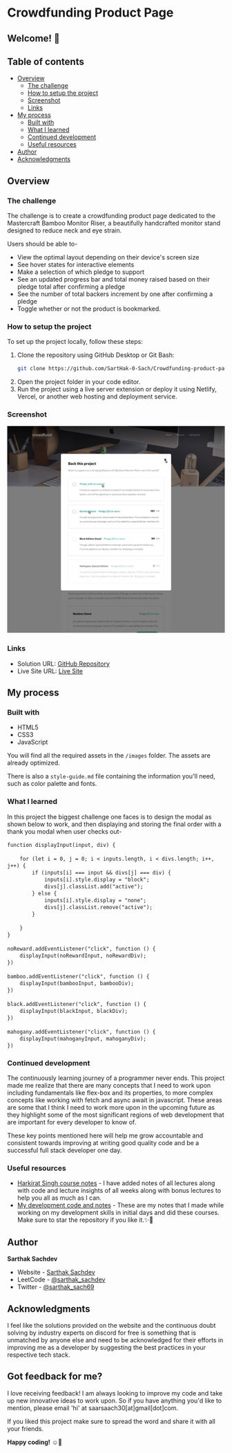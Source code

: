 # Crowdfunding Product Page

## Welcome! 👋

## Table of contents

- [Overview](#overview)
  - [The challenge](#the-challenge)
  - [How to setup the project](#how-to-setup-the-project)
  - [Screenshot](#screenshot)
  - [Links](#links)
- [My process](#my-process)
  - [Built with](#built-with)
  - [What I learned](#what-i-learned)
  - [Continued development](#continued-development)
  - [Useful resources](#useful-resources)
- [Author](#author)
- [Acknowledgments](#acknowledgments)

## Overview

### The challenge

The challenge is to create a crowdfunding product page dedicated to the Mastercraft Bamboo Monitor Riser, a beautifully handcrafted monitor stand designed to reduce neck and eye strain. 

Users should be able to- 
- View the optimal layout depending on their device's screen size
- See hover states for interactive elements
- Make a selection of which pledge to support
- See an updated progress bar and total money raised based on their pledge total after confirming a pledge
- See the number of total backers increment by one after confirming a pledge
- Toggle whether or not the product is bookmarked.

### How to setup the project

To set up the project locally, follow these steps:

1. Clone the repository using GitHub Desktop or Git Bash:
   ```bash
   git clone https://github.com/SartHak-0-Sach/Crowdfunding-product-page_frontend.git
   ```
2. Open the project folder in your code editor.
3. Run the project using a live server extension or deploy it using Netlify, Vercel, or another web hosting and deployment service.

### Screenshot

![Screenshot](/design/active-states-modal-default.jpg)

### Links

- Solution URL: [GitHub Repository](https://github.com/SartHak-0-Sach/Crowdfunding-product-page_frontend)
- Live Site URL: [Live Site](https://crowdfunding-product-page-frontend.netlify.app/)

## My process

### Built with

- HTML5
- CSS3
- JavaScript

You will find all the required assets in the `/images` folder. The assets are already optimized.

There is also a `style-guide.md` file containing the information you'll need, such as color palette and fonts.

### What I learned

In this project the biggest challenge one faces is to design the modal as shown below to work, and then displaying and storing the final order with a thank you modal when user checks out-
```
function displayInput(input, div) {

    for (let i = 0, j = 0; i < inputs.length, i < divs.length; i++, j++) {
        if (inputs[i] === input && divs[j] === div) {
            inputs[i].style.display = "block";
            divs[j].classList.add("active");
        } else {
            inputs[i].style.display = "none";
            divs[j].classList.remove("active");
        }

    }
}

noReward.addEventListener("click", function () {
    displayInput(noRewardInput, noRewardDiv);
})

bamboo.addEventListener("click", function () {
    displayInput(bambooInput, bambooDiv);
})

black.addEventListener("click", function () {
    displayInput(blackInput, blackDiv);
})

mahogany.addEventListener("click", function () {
    displayInput(mahoganyInput, mahoganyDiv);
})
```

### Continued development

The continuously learning journey of a programmer never ends. This project made me realize that there are many concepts that I need to work upon including fundamentals like flex-box and its properties, to more complex concepts like working with fetch and async await in javascript. These areas are some that I think I need to work more upon in the upcoming future as they highlight some of the most significant regions of web development that are important for every developer to know of. 

These key points mentioned here will help me grow accountable and consistent towards improving at writing good quality code and be a successful full stack developer one day.

### Useful resources

- [Harkirat Singh course notes](https://github.com/SartHak-0-Sach/harkirat-singh-course_code_and_notes) - I have added notes of all lectures along with code and lecture insights of all weeks along with bonus lectures to help you all as much as I can.
- [My development code and notes](https://github.com/SartHak-0-Sach/cwh-web-dev-playlist_code_and_notes) - These are my notes that I made while working on my development skills in initial days and did these courses. Make sure to star the repository if you like it.✨💫

## Author

<b><strong>Sarthak Sachdev</strong></b>
- Website - [Sarthak Sachdev](https://itsmesarthak.netlify.app/)
- LeetCode - [@sarthak_sachdev](https://leetcode.com/u/sarthak_sachdev/)
- Twitter - [@sarthak_sach69](https://www.twitter.com/sarthak_sach69)

## Acknowledgments

I feel like the solutions provided on the website and the continuous doubt solving by industry experts on discord for free is something that is unmatched by anyone else and need to be acknowledged for their efforts in improving me as a developer by suggesting the best practices in your respective tech stack.

## Got feedback for me?

I love receiving feedback! I am always looking to improve my code and take up new innovative ideas to work upon. So if you have anything you'd like to mention, please email 'hi' at saarsaach30[at]gmail[dot]com.

If you liked this project make sure to spread the word and share it with all your friends.

**Happy coding!** ☺️🚀
